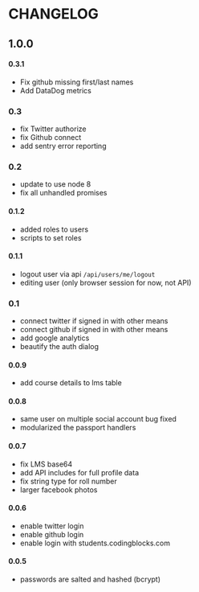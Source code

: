 # CHANGELOG

## 1.0.0

#### 0.3.1
  - Fix github missing first/last names
  - Add DataDog metrics

### 0.3
  - fix Twitter authorize 
  - fix Github connect 
  - add sentry error reporting 

### 0.2
  - update to use node 8
  - fix all unhandled promises

#### 0.1.2
 - added roles to users
 - scripts to set roles

#### 0.1.1
 - logout user via api `/api/users/me/logout`
 - editing user (only browser session for now, not API)

### 0.1
 - connect twitter if signed in with other means
 - connect github if signed in with other means
 - add google analytics
 - beautify the auth dialog

#### 0.0.9
 - add course details to lms table

#### 0.0.8
 - same user on multiple social account bug fixed
 - modularized the passport handlers

#### 0.0.7
 - fix LMS base64
 - add API includes for full profile data
 - fix string type for roll number
 - larger facebook photos

#### 0.0.6
 - enable twitter login
 - enable github login
 - enable login with students.codingblocks.com

#### 0.0.5
 - passwords are salted and hashed (bcrypt)